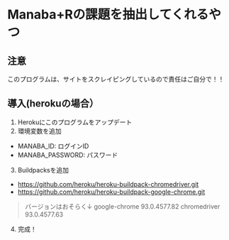 # Manaba+Rの課題を抽出してくれるやつ

## 注意
このプログラムは、サイトをスクレイピングしているので責任はご自分で！！

## 導入(herokuの場合）
1. Herokuにこのプログラムをアップデート
2. 環境変数を追加
  - MANABA_ID: ログインID
  - MANABA_PASSWORD: パスワード
3. Buildpacksを追加
  - https://github.com/heroku/heroku-buildpack-chromedriver.git
  - https://github.com/heroku/heroku-buildpack-google-chrome.git
> バージョンはおそらく↓
> google-chrome 93.0.4577.82
> chromedriver 93.0.4577.63
4. 完成！
